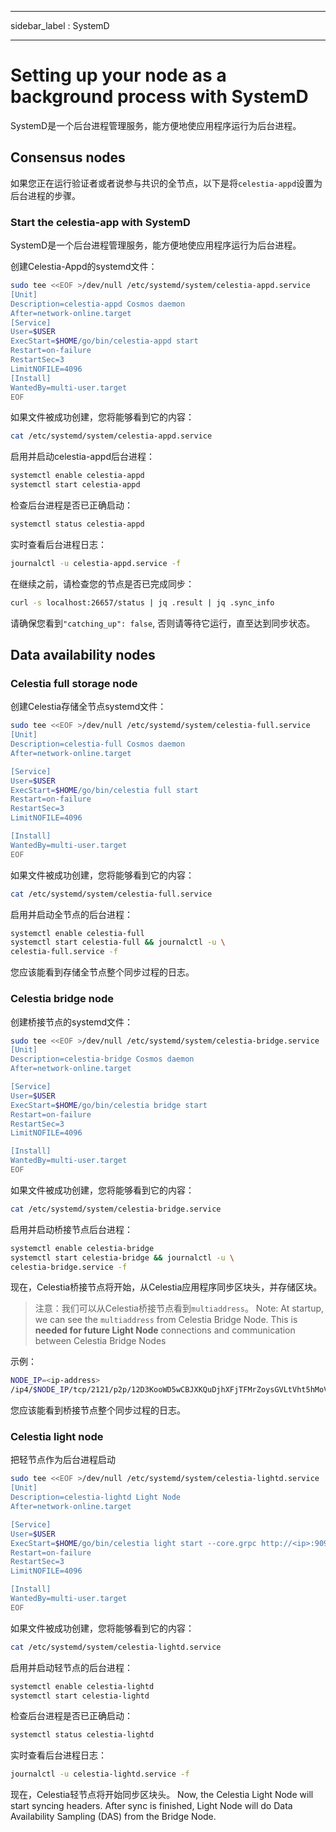 - - -
sidebar_label : SystemD
- - -

# Setting up your node as a background process with SystemD

SystemD是一个后台进程管理服务，能方便地使应用程序运行为后台进程。

## Consensus nodes

如果您正在运行验证者或者说参与共识的全节点，以下是将`celestia-appd`设置为后台进程的步骤。

### Start the celestia-app with SystemD

SystemD是一个后台进程管理服务，能方便地使应用程序运行为后台进程。

创建Celestia-Appd的systemd文件：

```sh
sudo tee <<EOF >/dev/null /etc/systemd/system/celestia-appd.service
[Unit]
Description=celestia-appd Cosmos daemon
After=network-online.target
[Service]
User=$USER
ExecStart=$HOME/go/bin/celestia-appd start
Restart=on-failure
RestartSec=3
LimitNOFILE=4096
[Install]
WantedBy=multi-user.target
EOF
```

如果文件被成功创建，您将能够看到它的内容：

```sh
cat /etc/systemd/system/celestia-appd.service
```

启用并启动celestia-appd后台进程：

```sh
systemctl enable celestia-appd
systemctl start celestia-appd
```

检查后台进程是否已正确启动：

```sh
systemctl status celestia-appd
```

实时查看后台进程日志：

```sh
journalctl -u celestia-appd.service -f
```

在继续之前，请检查您的节点是否已完成同步：

```sh
curl -s localhost:26657/status | jq .result | jq .sync_info
```

请确保您看到`"catching_up": false`, 否则请等待它运行，直至达到同步状态。

## Data availability nodes

### Celestia full storage node

创建Celestia存储全节点systemd文件：

```sh
sudo tee <<EOF >/dev/null /etc/systemd/system/celestia-full.service
[Unit]
Description=celestia-full Cosmos daemon
After=network-online.target

[Service]
User=$USER
ExecStart=$HOME/go/bin/celestia full start
Restart=on-failure
RestartSec=3
LimitNOFILE=4096

[Install]
WantedBy=multi-user.target
EOF
```

如果文件被成功创建，您将能够看到它的内容：

```sh
cat /etc/systemd/system/celestia-full.service
```

启用并启动全节点的后台进程：

```sh
systemctl enable celestia-full
systemctl start celestia-full && journalctl -u \
celestia-full.service -f
```

您应该能看到存储全节点整个同步过程的日志。

### Celestia bridge node

创建桥接节点的systemd文件：

```sh
sudo tee <<EOF >/dev/null /etc/systemd/system/celestia-bridge.service
[Unit]
Description=celestia-bridge Cosmos daemon
After=network-online.target

[Service]
User=$USER
ExecStart=$HOME/go/bin/celestia bridge start
Restart=on-failure
RestartSec=3
LimitNOFILE=4096

[Install]
WantedBy=multi-user.target
EOF
```

如果文件被成功创建，您将能够看到它的内容：

```sh
cat /etc/systemd/system/celestia-bridge.service
```

启用并启动桥接节点后台进程：

```sh
systemctl enable celestia-bridge
systemctl start celestia-bridge && journalctl -u \
celestia-bridge.service -f
```

现在，Celestia桥接节点将开始，从Celestia应用程序同步区块头，并存储区块。

> 注意：我们可以从Celestia桥接节点看到`multiaddress`。 Note: At startup, we can see the `multiaddress` from Celestia Bridge Node. This is **needed for future Light Node** connections and communication between Celestia Bridge Nodes

示例：

```sh
NODE_IP=<ip-address>
/ip4/$NODE_IP/tcp/2121/p2p/12D3KooWD5wCBJXKQuDjhXFjTFMrZoysGVLtVht5hMoVbSLCbV22
```

您应该能看到桥接节点整个同步过程的日志。

### Celestia light node

把轻节点作为后台进程启动

```sh
sudo tee <<EOF >/dev/null /etc/systemd/system/celestia-lightd.service
[Unit]
Description=celestia-lightd Light Node
After=network-online.target

[Service]
User=$USER
ExecStart=$HOME/go/bin/celestia light start --core.grpc http://<ip>:9090
Restart=on-failure
RestartSec=3
LimitNOFILE=4096

[Install]
WantedBy=multi-user.target
EOF
```

如果文件被成功创建，您将能够看到它的内容：

```sh
cat /etc/systemd/system/celestia-lightd.service
```

启用并启动轻节点的后台进程：

```sh
systemctl enable celestia-lightd
systemctl start celestia-lightd
```

检查后台进程是否已正确启动：

```sh
systemctl status celestia-lightd
```

实时查看后台进程日志：

```sh
journalctl -u celestia-lightd.service -f
```

现在，Celestia轻节点将开始同步区块头。 Now, the Celestia Light Node will start syncing headers. After sync is finished, Light Node will do Data Availability Sampling (DAS) from the Bridge Node.
